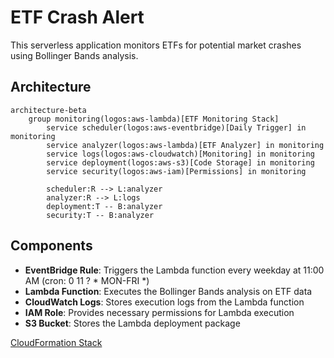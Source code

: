 # ETF Crash Alert

This serverless application monitors ETFs for potential market crashes using Bollinger Bands analysis.

## Architecture

```mermaid
architecture-beta
    group monitoring(logos:aws-lambda)[ETF Monitoring Stack]
        service scheduler(logos:aws-eventbridge)[Daily Trigger] in monitoring
        service analyzer(logos:aws-lambda)[ETF Analyzer] in monitoring
        service logs(logos:aws-cloudwatch)[Monitoring] in monitoring
        service deployment(logos:aws-s3)[Code Storage] in monitoring
        service security(logos:aws-iam)[Permissions] in monitoring

        scheduler:R --> L:analyzer
        analyzer:R --> L:logs
        deployment:T -- B:analyzer
        security:T -- B:analyzer
```

## Components

- **EventBridge Rule**: Triggers the Lambda function every weekday at 11:00 AM (cron: 0 11 ? * MON-FRI *)
- **Lambda Function**: Executes the Bollinger Bands analysis on ETF data
- **CloudWatch Logs**: Stores execution logs from the Lambda function
- **IAM Role**: Provides necessary permissions for Lambda execution
- **S3 Bucket**: Stores the Lambda deployment package

[CloudFormation Stack](https://eu-south-1.console.aws.amazon.com/cloudformation/home?region=eu-south-1#/stacks/resources?filteringText=&filteringStatus=active&viewNested=true&stackId=arn%3Aaws%3Acloudformation%3Aeu-south-1%3A778425763547%3Astack%2Fswda-etf-crash-alert-prod%2Feb1703e0-a9ba-11ef-bfde-0e287014c749)
